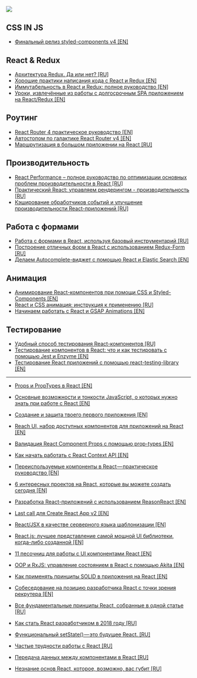 
![](https://github.com/Wremeker/Useful-links-for-React-developers/blob/master/image.png)
---------------------------------------

CSS IN JS
------------------------
* [Финальный релиз styled-components v4 [EN]](https://medium.com/styled-components/styled-components-v4-new-final-finalest-for-real-final-final-psd-fa4d83398a77)

React & Redux
------------------------
* [Архитектура Redux. Да или нет? [RU]](https://habr.com/company/ruvds/blog/426473/)
* [Хорошие практики написания кода с React и Redux [EN]](https://blog.scottlogic.com/2018/08/28/Good-code-practices-with-React-and-Redux.html)
* [Иммутабельность в React и Redux: полное руководство [EN]](https://daveceddia.com/react-redux-immutability-guide/)
* [Уроки, извлечённые из работы с долгосрочным SPA приложением на React/Redux [EN]](https://notes.devlabs.bg/long-term-react-redux-spa-lessons-learned-14daca3a26ba)


Роутинг
------------------------
* [React Router 4 практическое руководство [EN]](https://auth0.com/blog/react-router-4-practical-tutorial/)
* [Автостопом по галактике React Router v4 [EN]](https://medium.freecodecamp.org/hitchhikers-guide-to-react-router-v4-4b12e369d10)
* [Маршрутизация в большом приложении на React [RU]](https://habr.com/company/rambler-co/blog/424025/)

Производительность
------------------------
* [React Performance – полное руководство по оптимизации основных проблем производительности в React [RU]](
https://medium.com/@apolyntsev/9-%D0%BF%D1%80%D0%B8%D0%BD%D1%86%D0%B8%D0%BF%D0%BE%D0%B2-%D0%BA%D0%BE%D1%82%D0%BE%D1%80%D1%8B%D0%B5-%D0%B4%D0%BE%D0%BB%D0%B6%D0%B5%D0%BD-%D0%B7%D0%BD%D0%B0%D1%82%D1%8C-%D0%BD%D0%BE%D0%B2%D0%B8%D1%87%D0%BE%D0%BA-%D0%B2-react-js-454e964062b)
* [Практический React: управляем рендерингом - производительность [RU]](http://jem-space.ru/praktichieskii-react-upravliaiem-riendieringhom-musor-i-pierformans/)
* [Кэширование обработчиков событий и улучшение производительности React-приложений [RU]](https://habr.com/company/ruvds/blog/426053/)

Работа с формами
------------------------
* [Работа с формами в React, используя базовый инструментарий [RU]](https://habr.com/post/421817/)
* [Построение отличных форм в React с использованием Redux-Form [RU]](https://medium.com/freecodecamp-russia-%D1%80%D1%83%D1%81%D1%81%D0%BA%D0%BE%D1%8F%D0%B7%D1%8B%D1%87%D0%BD%D1%8B%D0%B9/%D0%BF%D0%BE%D1%81%D1%82%D1%80%D0%BE%D0%B5%D0%BD%D0%B8%D0%B5-%D0%BE%D1%82%D0%BB%D0%B8%D1%87%D0%BD%D1%8B%D1%85-%D1%84%D0%BE%D1%80%D0%BC-%D0%B2-react-%D1%81-%D0%B8%D1%81%D0%BF%D0%BE%D0%BB%D1%8C%D0%B7%D0%BE%D0%B2%D0%B0%D0%BD%D0%B8%D0%B5%D0%BC-redux-form-ff9a4ba77e86)
* [Делаем Autocomplete-виджет с помощью React и Elastic Search [EN]](https://blog.bitsrc.io/how-to-build-an-autocomplete-widget-with-react-and-elastic-search-dd4f846f784)

Анимация
------------------------
* [Анимирование React-компонентов при помощи CSS и Styled-Components [EN]](https://codeburst.io/animating-react-components-with-css-and-styled-components-cc5a0585f105)
* [React и CSS анимация: инструкция к применению [RU]](https://jetruby.com/ru/blog/css-reactjs-animation/)
* [Начинаем работать с React и GSAP Animations [EN]](https://greensock.com/react)

Тестирование
------------------------
* [Удобный способ тестирования React-компонентов [RU]](https://habr.com/post/421647/)
* [Тестирование компонентов в React: что и как тестировать с помощью Jest и Enzyme [EN]](https://medium.freecodecamp.org/components-testing-in-react-what-and-how-to-test-with-jest-and-enzyme-7c1cace99de5)
* [Тестирование React приложений с помощью react-testing-library [EN]](https://blog.bitsrc.io/testing-react-applications-with-react-testing-library-da66aaef740a)


---------------------------------------

* [Props и PropTypes в React [EN]](https://css-tricks.com/props-and-proptypes-in-react/)
* [Основные возможности и тонкости JavaScript, о которых нужно знать при работе с React [EN]](https://www.robinwieruch.de/javascript-fundamentals-react-requirements/)
* [Создание и защита твоего первого приложения [EN]](https://auth0.com/blog/react-tutorial-building-and-securing-your-first-app/)
* [Reach UI, набор доступных компонентов для приложений на React [EN]](https://ui.reach.tech/)
* [Валидация React Component Props с помощью prop-types [EN]](https://blog.logrocket.com/validating-react-component-props-with-prop-types-ef14b29963fc)
* [Как начать работать с React Context API [EN]](https://medium.freecodecamp.org/how-to-get-started-with-the-react-context-api-ccc41728fa59)
* [Переиспользуемые компоненты в React — практическое руководство [EN]](https://blog.bitsrc.io/reusable-components-in-react-a-practical-guide-ec15a81a4d71)
* [6 интересных проектов на React, которые вы можете создать сегодня [EN]](https://daveceddia.com/react-practice-projects/)
* [Разработка React-приложений с использованием ReasonReact [EN]](https://habr.com/company/ruvds/blog/424965/)
* [Last call для Create React App v2 [EN]](https://github.com/facebook/create-react-app/issues/5103)
* [React/JSX в качестве серверного языка шаблонизации [EN]](https://blog.kentcdodds.com/react-jsx-as-a-server-side-templating-language-e238555dbc08)
* [React.js: лучшее представление самой мощной UI библиотеки, когда-либо созданной [EN]](https://hackernoon.com/react-js-a-better-introduction-to-the-most-powerful-ui-library-ever-created-ecd96e8f4621)
* [11 песочниц для работы с UI компонентами React  [EN]](https://blog.bitsrc.io/11-react-ui-component-playgrounds-for-2018-eef5a87a1bf8)
* [OOP и RxJS: управление состоянием в React с помощью Akita [EN]](https://engineering.datorama.com/oop-and-rxjs-managing-state-in-react-with-akita-de981e09307)
* [Как применять принципы SOLID в приложения на React [EN]](https://blog.usejournal.com/how-to-apply-solid-principles-in-react-applications-6c964091a982)
* [Собеседование на позицию разработчика React с точки зрения рекрутера [EN]](https://medium.com/@baphemot/a-react-job-interview-recruiter-perspective-f1096f54dd16)



* [Все фундаментальные принципы React, собранные в одной статье [RU]](https://medium.com/@divermak/%D0%B2%D1%81%D0%B5-%D1%84%D1%83%D0%BD%D0%B4%D0%B0%D0%BC%D0%B5%D0%BD%D1%82%D0%B0%D0%BB%D1%8C%D0%BD%D1%8B%D0%B5-%D0%BF%D1%80%D0%B8%D0%BD%D1%86%D0%B8%D0%BF%D1%8B-react-js-%D1%81%D0%BE%D0%B1%D1%80%D0%B0%D0%BD%D0%BD%D1%8B%D0%B5-%D0%B2-%D0%BE%D0%B4%D0%BD%D0%BE%D0%B9-%D1%81%D1%82%D0%B0%D1%82%D1%8C%D0%B5-ec6a97bfd1bf)
* [Как стать React разработчиком в 2018 году [RU]](https://habr.com/company/mailru/blog/425821/)


* [Функциональный setState() — это будущее React. [RU]](https://medium.com/@WoTzap/%D1%84%D1%83%D0%BD%D0%BA%D1%86%D0%B8%D0%BE%D0%BD%D0%B0%D0%BB%D1%8C%D0%BD%D1%8B%D0%B9-setstate-%D1%8D%D1%82%D0%BE-%D0%B1%D1%83%D0%B4%D1%83%D1%89%D0%B5%D0%B5-react-d262be6a6c02)
* [Частые трудности работы с React [RU]](https://itnan.ru/post.php?c=1&p=347458)
* [Передача данных между компонентами в React [RU]](https://medium.com/@jmuse/%D0%BF%D0%B5%D1%80%D0%B5%D0%B4%D0%B0%D1%87%D0%B0-%D0%B4%D0%B0%D0%BD%D0%BD%D1%8B%D1%85-%D0%BC%D0%B5%D0%B6%D0%B4%D1%83-%D0%BA%D0%BE%D0%BC%D0%BF%D0%BE%D0%BD%D0%B5%D0%BD%D1%82%D0%B0%D0%BC%D0%B8-%D0%B2-react-d86394da2b50
)
* [Незнание основ React, которое, возможно, вас губит [RU]](https://blog.bitsrc.io/11-react-ui-component-playgrounds-for-2018-eef5a87a1bf8)







